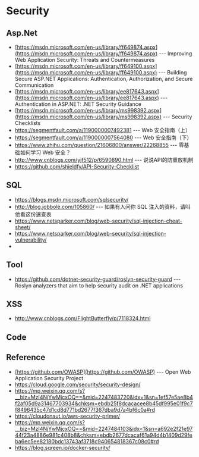 # Security
## Asp.Net
* [https://msdn.microsoft.com/en-us/library/ff649874.aspx](https://msdn.microsoft.com/en-us/library/ff649874.aspx) --- Improving Web Application Security: Threats and Countermeasures
* [https://msdn.microsoft.com/en-us/library/ff649100.aspx](https://msdn.microsoft.com/en-us/library/ff649100.aspx) --- Building Secure ASP.NET Applications: Authentication, Authorization, and Secure Communication
* [https://msdn.microsoft.com/en-us/library/ee817643.aspx](https://msdn.microsoft.com/en-us/library/ee817643.aspx) --- Authentication in ASP.NET: .NET Security Guidance
* [https://msdn.microsoft.com/en-us/library/ms998392.aspx](https://msdn.microsoft.com/en-us/library/ms998392.aspx) --- Security Checklists
* https://segmentfault.com/a/1190000007492381 --- Web 安全指南（上） 
* https://segmentfault.com/a/1190000007564080 --- Web 安全指南（下） 
* https://www.zhihu.com/question/21606800/answer/22268855 --- 零基础如何学习 Web 安全？
* http://www.cnblogs.com/yjf512/p/6590890.html --- 说说API的防重放机制
* https://github.com/shieldfy/API-Security-Checklist
## SQL
* https://blogs.msdn.microsoft.com/sqlsecurity/
* http://blog.jobbole.com/105860/ --- 如果有人问你 SQL 注入的资料，请叫他看这份速查表
* https://www.netsparker.com/blog/web-security/sql-injection-cheat-sheet/
* https://www.netsparker.com/blog/web-security/sql-injection-vulnerability/
* 
## Tool
* https://github.com/dotnet-security-guard/roslyn-security-guard  --- Roslyn analyzers that aim to help security audit on .NET applications
## XSS 
* http://www.cnblogs.com/FlightButterfly/p/7118324.html
## Code

## Reference
* [https://github.com/OWASP](https://github.com/OWASP) ---  Open Web Application Security Project 
* https://cloud.google.com/security/security-design/
* https://mp.weixin.qq.com/s?__biz=MzI4NjYwMjcxOQ==&mid=2247483720&idx=1&sn=1ef57e5ae8b4f2af05d9a31467703934&chksm=ebdb25f8dcacacee8b45df995e01f9c7f8496435c47d1cd8d771bd2677f367dba9d7a4bf6c0a#rd
* https://cloudonaut.io/aws-security-primer/
* https://mp.weixin.qq.com/s?__biz=MzI4NjYwMjcxOQ==&mid=2247484103&idx=1&sn=a692e2f21e9744f23a4886e981c408b8&chksm=ebdb2677dcacaf61a94d4b1409d29feba6ec5ee82180bdc13743af3718c940654818367c08c0#rd
* https://blog.sqreen.io/docker-security/
